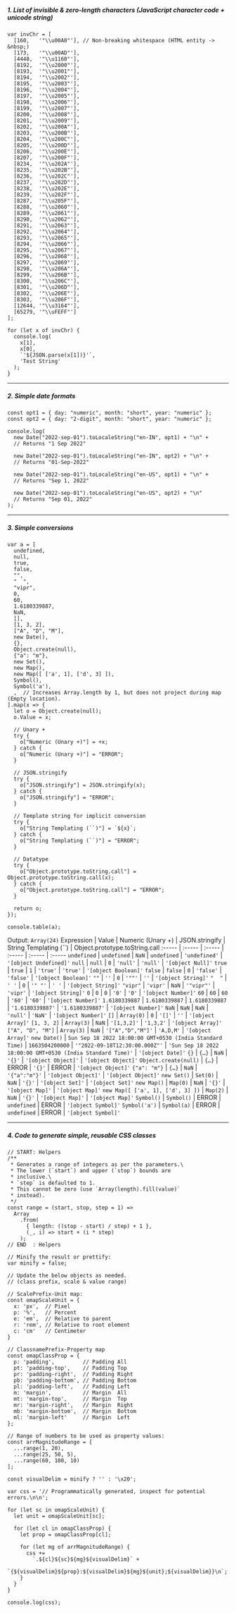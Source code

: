 ##### 1. List of invisible & zero-length characters (JavaScript character code + unicode string)
```JS
var invChr = [
  [160,   '"\\u00A0"'], // Non-breaking whitespace (HTML entity -> &nbsp;)
  [173,   '"\\u00AD"'],
  [4448,  '"\\u1160"'],
  [8192,  '"\\u2000"'],
  [8193,  '"\\u2001"'],
  [8194,  '"\\u2002"'],
  [8195,  '"\\u2003"'],
  [8196,  '"\\u2004"'],
  [8197,  '"\\u2005"'],
  [8198,  '"\\u2006"'],
  [8199,  '"\\u2007"'],
  [8200,  '"\\u2008"'],
  [8201,  '"\\u2009"'],
  [8202,  '"\\u200A"'],
  [8203,  '"\\u200B"'],
  [8204,  '"\\u200C"'],
  [8205,  '"\\u200D"'],
  [8206,  '"\\u200E"'],
  [8207,  '"\\u200F"'],
  [8234,  '"\\u202A"'],
  [8235,  '"\\u202B"'],
  [8236,  '"\\u202C"'],
  [8237,  '"\\u202D"'],
  [8238,  '"\\u202E"'],
  [8239,  '"\\u202F"'],
  [8287,  '"\\u205F"'],
  [8288,  '"\\u2060"'],
  [8289,  '"\\u2061"'],
  [8290,  '"\\u2062"'],
  [8291,  '"\\u2063"'],
  [8292,  '"\\u2064"'],
  [8293,  '"\\u2065"'],
  [8294,  '"\\u2066"'],
  [8295,  '"\\u2067"'],
  [8296,  '"\\u2068"'],
  [8297,  '"\\u2069"'],
  [8298,  '"\\u206A"'],
  [8299,  '"\\u206B"'],
  [8300,  '"\\u206C"'],
  [8301,  '"\\u206D"'],
  [8302,  '"\\u206E"'],
  [8303,  '"\\u206F"'],
  [12644, '"\\u3164"'],
  [65279, '"\\uFEFF"']
];

for (let x of invChr) {
  console.log(
    x[1],
    x[0],
    `'${JSON.parse(x[1])}'`,
    'Test String'
  );
}
```

------

##### 2. Simple date formats
```JS
const opt1 = { day: "numeric", month: "short", year: "numeric" };
const opt2 = { day: "2-digit", month: "short", year: "numeric" };

console.log(
  new Date("2022-sep-01").toLocaleString("en-IN", opt1) + "\n" +
  // Returns "1 Sep 2022"

  new Date("2022-sep-01").toLocaleString("en-IN", opt2) + "\n" +
  // Returns "01-Sep-2022"

  new Date("2022-sep-01").toLocaleString("en-US", opt1) + "\n" +
  // Returns "Sep 1, 2022"

  new Date("2022-sep-01").toLocaleString("en-US", opt2) + "\n"
  // Returns "Sep 01, 2022"
);
```

------

##### 3. Simple conversions
```JS
var a = [
  undefined,
  null,
  true,
  false,
  "",
  "  ",
  "vipr",
  0,
  60,
  1.6180339887,
  NaN,
  [],
  [1, 3, 2],
  ["A", "D", "M"],
  new Date(),
  {},
  Object.create(null),
  {"a": "m"},
  new Set(),
  new Map(),
  new Map([ ['a', 1], ['d', 3] ]),
  Symbol(),
  Symbol('a'),
  ,  // Increases Array.length by 1, but does not project during map (Empty location).
].map(x => {
  let o = Object.create(null);
  o.Value = x;

  // Unary +
  try {
    o["Numeric (Unary +)"] = +x;
  } catch {
    o["Numeric (Unary +)"] = "ERROR";
  }

  // JSON.stringify
  try {
    o["JSON.stringify"] = JSON.stringify(x);
  } catch {
    o["JSON.stringify"] = "ERROR";
  }

  // Template string for implicit conversion
  try {
    o["String Templating (``)"] = `${x}`;
  } catch {
    o["String Templating (``)"] = "ERROR";
  }

  // Datatype
  try {
    o["Object.prototype.toString.call"] = Object.prototype.toString.call(x);
  } catch {
    o["Object.prototype.toString.call"] = "ERROR";
  }

  return o;
});

console.table(a);
```

Output: `Array(24)`
Expression            | Value          | Numeric (Unary +) | JSON.stringify    | String Templating (\`\`)   | Object.prototype.toString.call
:-----                | :-----         | :-----            | :-----            | :-----              | :-----
`undefined`           | `undefined`    | `NaN`             | `undefined`       | `'undefined'`       |   `'[object Undefined]'`
`null`                | `null`         | `0`               | `'null'`          | `'null'`            |   `'[object Null]'`
`true`                | `true`         | `1`               | `'true'`          | `'true'`            |   `'[object Boolean]'`
`false`               | `false`        | `0`               | `'false'`         | `'false'`           |   `'[object Boolean]'`
`""`                  | `''`           | `0`               | `'""'`            | `''`                |   `'[object String]'`
`"  "`                | `' '`          | `0`               | `'" "'`           | `' '`               |   `'[object String]'`
`"vipr"`              | `'vipr'`       | `NaN`             | `'"vipr"'`        | `'vipr'`            |   `'[object String]'`
`0`                   | `0`            | `0`               | `'0'`             | `'0'`               |   `'[object Number]'`
`60`                  | `60`           | `60`              | `'60'`            | `'60'`              |   `'[object Number]'`
`1.6180339887`        | `1.6180339887` | `1.6180339887`    | `'1.6180339887'`  | `'1.6180339887'`    |   `'[object Number]'`
`NaN`                 | `NaN`          | `NaN`             | `'null'`          | `'NaN'`             |   `'[object Number]'`
`[]`                  | `Array(0)`     | `0`               | `'[]'`            | `''`                |   `'[object Array]'`
`[1, 3, 2]`           | `Array(3)`     | `NaN`             | `'[1,3,2]'`       | `'1,3,2'`           |   `'[object Array]'`
`["A", "D", "M"]`     | `Array(3)`     | `NaN`             | `'["A","D","M"]'` | `'A,D,M'`           |   `'[object Array]'`
`new Date()`          | `Sun Sep 18 2022 18:00:00 GMT+0530 (India Standard Time)` | `1663504200000` | `'"2022-09-18T12:30:00.000Z"'` | `'Sun Sep 18 2022 18:00:00 GMT+0530 (India Standard Time)'` | `'[object Date]'`
`{}`                  | `{…}`          | `NaN`             | `'{}'`            | `'[object Object]'` |   `'[object Object]'`
`Object.create(null)` | `{…}`          | ERROR             | `'{}'`            | ERROR               |   `'[object Object]'`
`{"a": "m"}`          | `{…}`          | `NaN`             | `'{"a":"m"}'`     | `'[object Object]'` |   `'[object Object]'`
`new Set()`           | `Set(0)`       | `NaN`             | `'{}'`            | `'[object Set]'`    |   `'[object Set]'`
`new Map()`           | `Map(0)`       | `NaN`             | `'{}'`            | `'[object Map]'`    |   `'[object Map]'`
`new Map([ ['a', 1], ['d', 3] ])` | `Map(2)` | `NaN` | `'{}'` | `'[object Map]'` | `'[object Map]'`
`Symbol()`            | `Symbol()`     | ERROR             | `undefined`       | ERROR               |   `'[object Symbol]'`
`Symbol('a')`         | `Symbol(a)`    | ERROR             | `undefined`       | ERROR               |   `'[object Symbol]'`

------

##### 4. Code to generate simple, reusable CSS classes
```JS
// START: Helpers
/**
 * Generates a range of integers as per the parameters.\
 * The lower (`start`) and upper (`stop`) bounds are
 * inclusive.\
 * `step` is defaulted to 1.
 * This cannot be zero (use `Array(length).fill(value)`
 * instead).
 */
const range = (start, stop, step = 1) =>
  Array
    .from(
      { length: ((stop - start) / step) + 1 },
      (_, i) => start + (i * step)
    );
// END  : Helpers

// Minify the result or prettify:
var minify = false;

// Update the below objects as needed.
// (class prefix, scale & value range)

// ScalePrefix-Unit map:
const omapScaleUnit = {
  x: 'px',  // Pixel
  p: '%',   // Percent
  e: 'em',  // Relative to parent
  r: 'rem', // Relative to root element
  c: 'cm'   // Centimeter
}

// ClassnamePrefix-Property map
const omapClassProp = {
  p: 'padding',         // Padding All
  pt: 'padding-top',    // Padding Top
  pr: 'padding-right',  // Padding Right
  pb: 'padding-bottom', // Padding Bottom
  pl: 'padding-left',   // Padding Left
  m: 'margin',          // Margin  All
  mt: 'margin-top',     // Margin  Top
  mr: 'margin-right',   // Margin  Right
  mb: 'margin-bottom',  // Margin  Bottom
  ml: 'margin-left'     // Margin  Left
};

// Range of numbers to be used as property values:
const arrMagnitudeRange = [
  ...range(1, 20),
  ...range(25, 50, 5),
  ...range(60, 100, 10)
];

const visualDelim = minify ? '' : '\x20';

var css = '// Programmatically generated, inspect for potential errors.\n\n';

for (let sc in omapScaleUnit) {
  let unit = omapScaleUnit[sc];

  for (let cl in omapClassProp) {
    let prop = omapClassProp[cl];

    for (let mg of arrMagnitudeRange) {
      css +=
        `.${cl}${sc}${mg}${visualDelim}` +
        `{${visualDelim}${prop}:${visualDelim}${mg}${unit};${visualDelim}}\n`;
    }
  }
}

console.log(css);
```
